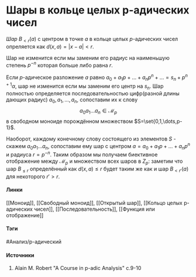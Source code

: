 # Шары в кольце целых p-адических чисел
*Шар* $B_{<r}(a)$ с центром в точке $a$ в кольце целых $p$-адических чисел опреляется как $d(x,a)=|x-a|<r$. 

Шар не изменится если мы заменим его радиус на наименьшую степень $p^{-n}$ которая больше либо равна $r$. 

Если $p$-адическое разложение $a$ равно $a_{0}+a_{1}p+\dots+a_{n}p^{n}+\dots=s_{n}+p^{n+1}\alpha$, шар не изменится если мы заменим его центр на $s_{n}$. Шар полностью определяется последовательностью цифр(разной длины дающих радиус) $a_{0},a_{1},\dots,a_{n}$, сопоставим их к слову 
$$
a_{0}a_{1}\dots a_{n}\in\mathcal{M}_{p}
$$
в свободном моноиде порождённом множеством $S=\set{0,1,\dots,p-1}$.

Наоборот, каждому конечному слову состоящего из элементов $S$ - скажем $a_{0}a_{1}\dots a_{n}$, сопоставим ему шар с центром $a=a_{0}+a_{1}p+\dots+a_{n}p^{n}$ и радиуса $r=p^{-n}$. Таким образом мы получаем биективное отображение между $\mathcal{M}_{p}$ и множеством всех шаров в $Z_{p}$: заметим что шар $B_{\le r}$ определённый как $d(x,a)\le r$ будет таким же как и шар $B_{<r'}(a)$ для некоторого $r'>r$.
#### Линки
 [[Моноид]],
 [[Свободный моноид]],
 [[Открытый шар]],
 [[Кольцо целых p-адических чисел]],
 [[Последовательность]],
 [[Функция или отображение]]
#### Тэги
 #Анализ/p-адический 
#### Источники
1. Alain M. Robert "A Course in p-adic Analysis" c.9-10
